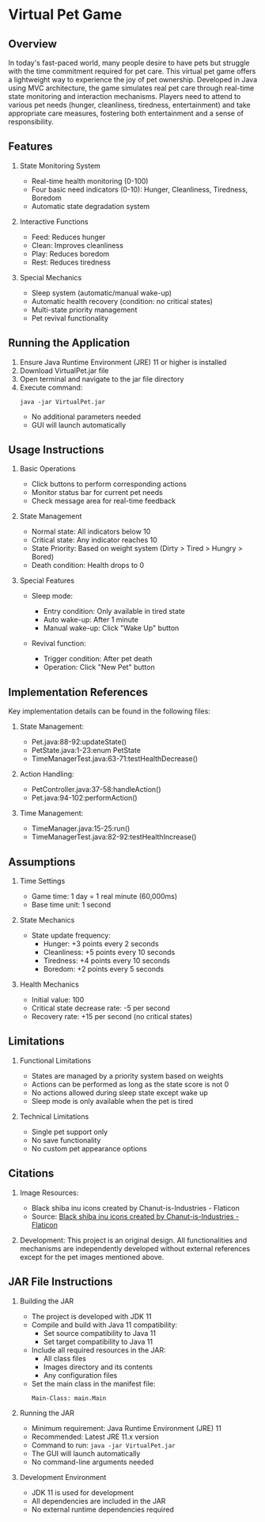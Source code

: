 # Virtual Pet Game

## Overview
In today's fast-paced world, many people desire to have pets but struggle with the time commitment required for pet care. This virtual pet game offers a lightweight way to experience the joy of pet ownership. Developed in Java using MVC architecture, the game simulates real pet care through real-time state monitoring and interaction mechanisms. Players need to attend to various pet needs (hunger, cleanliness, tiredness, entertainment) and take appropriate care measures, fostering both entertainment and a sense of responsibility.

## Features
1. State Monitoring System
   - Real-time health monitoring (0-100)
   - Four basic need indicators (0-10): Hunger, Cleanliness, Tiredness, Boredom
   - Automatic state degradation system
   
2. Interactive Functions
   - Feed: Reduces hunger
   - Clean: Improves cleanliness
   - Play: Reduces boredom
   - Rest: Reduces tiredness
   
3. Special Mechanics
   - Sleep system (automatic/manual wake-up)
   - Automatic health recovery (condition: no critical states)
   - Multi-state priority management
   - Pet revival functionality

## Running the Application
1. Ensure Java Runtime Environment (JRE) 11 or higher is installed
2. Download VirtualPet.jar file
3. Open terminal and navigate to the jar file directory
4. Execute command:
   ```
   java -jar VirtualPet.jar
   ```
   - No additional parameters needed
   - GUI will launch automatically

## Usage Instructions
1. Basic Operations
   - Click buttons to perform corresponding actions
   - Monitor status bar for current pet needs
   - Check message area for real-time feedback

2. State Management
   - Normal state: All indicators below 10
   - Critical state: Any indicator reaches 10
   - State Priority: Based on weight system (Dirty > Tired > Hungry > Bored)
   - Death condition: Health drops to 0

3. Special Features
   - Sleep mode:
     * Entry condition: Only available in tired state
     * Auto wake-up: After 1 minute
     * Manual wake-up: Click "Wake Up" button
   
   - Revival function:
     * Trigger condition: After pet death
     * Operation: Click "New Pet" button

## Implementation References
Key implementation details can be found in the following files:

1. State Management:
   - Pet.java:88-92:updateState()
   - PetState.java:1-23:enum PetState
   - TimeManagerTest.java:63-71:testHealthDecrease()

2. Action Handling:
   - PetController.java:37-58:handleAction()
   - Pet.java:94-102:performAction()

3. Time Management:
   - TimeManager.java:15-25:run()
   - TimeManagerTest.java:82-92:testHealthIncrease()

## Assumptions
1. Time Settings
   - Game time: 1 day = 1 real minute (60,000ms)
   - Base time unit: 1 second

2. State Mechanics
   - State update frequency:
     * Hunger: +3 points every 2 seconds
     * Cleanliness: +5 points every 10 seconds
     * Tiredness: +4 points every 10 seconds
     * Boredom: +2 points every 5 seconds

3. Health Mechanics
   - Initial value: 100
   - Critical state decrease rate: -5 per second
   - Recovery rate: +15 per second (no critical states)

## Limitations
1. Functional Limitations
   - States are managed by a priority system based on weights
   - Actions can be performed as long as the state score is not 0
   - No actions allowed during sleep state except wake up
   - Sleep mode is only available when the pet is tired

2. Technical Limitations
   - Single pet support only
   - No save functionality
   - No custom pet appearance options

## Citations
1. Image Resources:
   - Black shiba inu icons created by Chanut-is-Industries - Flaticon
   - Source: <a href="https://www.flaticon.com/free-icons/black-shiba-inu" title="black shiba inu icons">Black shiba inu icons created by Chanut-is-Industries - Flaticon</a>

2. Development:
   This project is an original design. All functionalities and mechanisms are independently developed without external references except for the pet images mentioned above.

## JAR File Instructions
1. Building the JAR
   - The project is developed with JDK 11
   - Compile and build with Java 11 compatibility:
     * Set source compatibility to Java 11
     * Set target compatibility to Java 11
   - Include all required resources in the JAR:
     * All class files
     * Images directory and its contents
     * Any configuration files
   - Set the main class in the manifest file:
     ```
     Main-Class: main.Main
     ```

2. Running the JAR
   - Minimum requirement: Java Runtime Environment (JRE) 11
   - Recommended: Latest JRE 11.x version
   - Command to run: `java -jar VirtualPet.jar`
   - The GUI will launch automatically
   - No command-line arguments needed

3. Development Environment
   - JDK 11 is used for development
   - All dependencies are included in the JAR
   - No external runtime dependencies required
